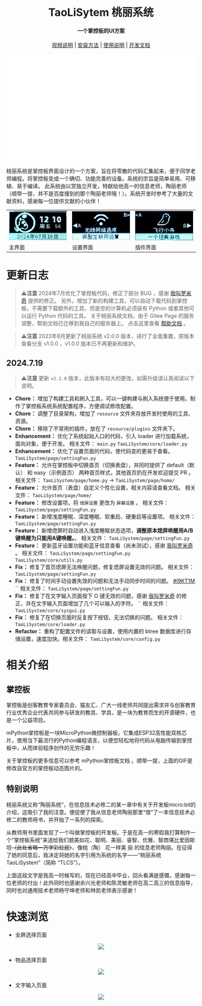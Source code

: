 <div align="center">
<br/>
<br/>
  <h1 align="center">
    TaoLiSytem 桃丽系统
  </h1>
  <h4 align="center">
    一个掌控板的UI方案
  </h4>

  [视频说明](https://www.bilibili.com/video/BV1Hi4y1f7fC)   | [安装方法](https://wojiaoyishang.gitee.io/taolisystem-doc/welcome/quickstart.html) | [使用说明](https://wojiaoyishang.gitee.io/taolisystem-doc/welcome/detail.html) | [开发文档](https://lab.lovepikachu.top/ebook/taolisystem/index.html)
<p align="center">
    <a href="#">
       <img src="resource/IMAGES/welcome_TaoLiSystem_gif.gif" />
    </a>
</p>
</div>

桃丽系统是掌控板界面设计的一个方案，旨在将零散的代码汇集起来，便于同学老师编程。将掌控板变成一个确切、功能完善的设备。系统的宗旨是简单易用、可移植、易于编译。
此系统由以赏独立开发，特献给他高一的信息老师，陶丽老师（顺带一提，并不是百度搜到的那个陶丽老师哦！）。系统开发时参考了大量的文献资料，感谢每一位提供文献的小伙伴！

|                                       |                                       |                                       |
|---------------------------------------|---------------------------------------|---------------------------------------|
| ![输入图片说明](resource/IMAGES/image1.jpg) | ![输入图片说明](resource/IMAGES/image2.jpg) | ![输入图片说明](resource/IMAGES/image3.jpg) |
| 主界面                                   | 设置界面                                  | 插件界面                                  | 

# 更新日志

> **⚠️注意** 2024年7月优化了掌控板代码，修正了部分 BUG ，感谢 [我叫罗米奇](https://gitee.com/romich) 提供的修正。
> 另外，增加了新的构建工具，可以自动下载代码到掌控板，不需要下载额外的工具，但是您的计算机必须装有 Python 或者其他可以运行
> Python 代码的工具。 关于桃丽系统文档，由于 Gitee Page 的服务调整，帮助文档已迁移到我自己的服务器上。
> 点击这里查看 [帮助文档](https://lab.lovepikachu.top/ebook/taolisystem/index.html) 。

> **⚠️注意** 2023年8月更新了桃丽系统 v2.0.0 版本，进行了全面重置，原版本查看分支 v1.0.0 ，v1.0.0 版本已不再更新和维护。

## 2024.7.19

> **⚠️注意** 更新 `v2.1.0` 版本，此版本有较大的更改，如需升级请认真阅读以下说明。

+ **Chore：** 增加了构建工具和刷入工具，可以一键构建与刷入系统便于使用。制作了掌控板系统系统配置程序，方便调试修改配置。
+ **Chore：** 调整了目录架构，增加了 `resource` 文件夹存放开发时使用的工具、资源。
+ **Chore：** 移除了不常用的插件，放在了 `resource/plugins` 文件夹下。
+ **Enhancement：** 优化了系统起始入口的代码，引入 loader 进行加载系统，面向对象，便于开发。 相关文件： `main.py`  `TaoLiSystem/core/loader.py`
+ **Enhancement：** 优化了设置页面的代码，使代码变的更易于查看。 `TaoLiSystem/page/settingFun.py`
+ **Feature：** 允许在掌控板中切换首页（切换表盘），并同时提供了 default（默认） 和 easy（示例首页） 两种首页样式，其他首页扔在开发欢迎提交 PR 。相关文件： `TaoLiSystem/page/home.py` -> `TaoLiSystem/page/home/`
+ **Feature：** 允许首页（表盘）自定义个性化设置，相关内容请查看文档。 相关文件： `TaoLiSystem/page/home/`
+ **Feature：** 修改设置项，将 `熄屏设置` 更改为 `屏幕设置` 。 相关文件： `TaoLiSystem/page/settingFun.py`
+ **Feature：** 新增浅度睡眠、深度睡眠、软重启、硬重启等设置项。 相关文件： `TaoLiSystem/page/settingFun.py`
+ **Feature：** 新增熄屏时自动进入浅度睡眠状态选项，**调整原本熄屏唤醒用A/B键唤醒为只能用A键唤醒。**。 相关文件： `TaoLiSystem/page/settingFun.py`
+ **Feature：** 更新蓝牙设置功能和蓝牙信息查看（尚未测试），感谢 [我叫罗米奇](https://gitee.com/romich) 。 相关文件： `TaoLiSystem/page/settingFun.py`  `TaoLiSystem/core/utils.py`
+ **Fix：** 修复了首页熄屏无法唤醒问题，修复熄屏设置无效的问题。 相关文件： `TaoLiSystem/page/settingFun.py`
+ **Fix：** 修复了时间手动设置失效的问题和无法手动同步时间的问题。 [#I9KT1M](https://gitee.com/wojiaoyishang/TaoLiSystem/issues/I9KT1M) `` 相关文件： `TaoLiSystem/page/settingFun.py`
+ **Fix：** 修复了在文字输入页面按下 O 键无效的问题，感谢 [我叫罗米奇](https://gitee.com/romich) 的修正，并在文字输入页面增加了几个可以输入的字符。 `` 相关文件： `TaoLiSystem/core/sysgui.py`
+ **Fix：** 修复了在切换页面时反复按下按钮，无法切换的问题。 相关文件： `TaoLiSystem/core/loader.py`
+ **Refactor：** 重构了配置文件的读取与设置，使用内置的 btree 数据库进行存储设置，速度加快。相关文件： `TaoLiSystem/core/config.py`


# 相关介绍

## 掌控板

掌控板是创客教育专家委员会、猫友汇、广大一线老师共同提出需求并与创客教育行业优秀企业代表共同参与研发的教具、学具，是一块为教育而生的开源硬件，也是一个公益项目。

mPython掌控板是一块MicroPython微控制器板，它集成ESP32高性能双核芯片，使用当下最流行的Python编程语言，以便您轻松地将代码从电脑传输到掌控板中，从而体验程序创作的无穷乐趣！

关于掌控板的更多信息可以参考 mPython掌控板文档 。顺带一提，上面的GIF是修改自官方的掌控板动态图片的。

## 特别说明

桃丽系统又称“陶丽系统”，在信息技术必修二的某一章中有关于开发板micro:bit的介绍，这吸引了我的注意。便促使了我从信息老师陶丽那里“借”了一本信息技术必修二的教师用书，并开始了一系列的探索。

从教师用书里面发现了一个叫做掌控板的开发板。于是在高一的寒假我打算制作一个“掌控板系统”来送给我们貌美如花、聪明、美丽、睿智、优雅、智商堪比爱因斯坦<del>（此处省略一万字彩虹屁）</del>、像桃（陶） 花一样美 丽 的信息老师陶丽。在征得了她的同意后，我决定将她的名字引用为系统的名字——“桃丽系统 TaoLiSystem”（简称 “TLCS”）。

上面这段文字是我高一时候写的，现在已经高中毕业，回头看满是感慨，感谢每一位老师的付出！此外同时也感谢余兴光老师和陈灵敏老师在高二高三的信息指导，同时也对通用技术老师杨守坤老师和林凯老师表示感谢！



# 快速浏览


+ 全屏选择页面

<p align="center">
  <img src="https://gitee.com/wojiaoyishang/TaoLiSystem/raw/develop/resource/IMAGES/image4.png" />
</p>

+ 物品选择页面

<p align="center">
  <img src="https://gitee.com/wojiaoyishang/TaoLiSystem/raw/develop/resource/IMAGES/image5.png" />
</p>

+ 文字输入页面

<p align="center">
  <img src="https://gitee.com/wojiaoyishang/TaoLiSystem/raw/develop/resource/IMAGES/image6.png" />
</p>

